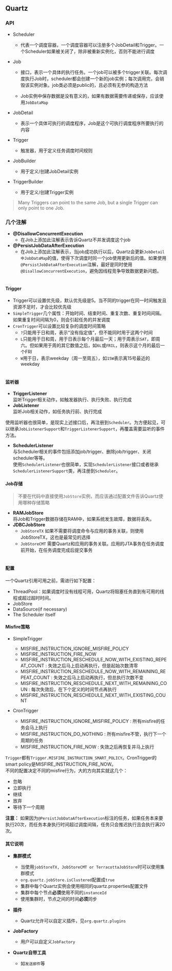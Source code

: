 ## Quartz    
### API

- Scheduler

    - 代表一个调度容器，一个调度容器可以注册多个JobDetail和Trigger。一个Scheduler如果被关闭了，除非被重新实例化，否则不能进行调度
    
- Job

    - 接口，表示一个具体的执行任务。一个job可以被多个trigger关联。每次调度执行Job时，scheduler都会创建一个新的job实例；每次调用完，会销毁该实例对象。job类必须是public的，且必须有无参的构造方法
    
    - Job实例中保存数据是没有意义的，如果有数据需要传递或保存，应该使用`JobDataMap `
    
- JobDetail

    - 表示一个具体可执行的调度程序，Job是这个可执行调度程序所要执行的内容

- Trigger

    - 触发器，用于定义任务调度时间规则

- JobBuilder

    - 用于定义/创建JobDetail实例

- TriggerBuilder

    - 用于定义/创建Trigger实例
    

> Many Triggers can point to the same Job, but a single Trigger can only point to one Job.
    
### 几个注解    
+ **@DisallowConcurrentExecution**    
    - 在Job上添加此注解表示告诉Quartz不并发调度这个job    
+ **@PersistJobDataAfterExecution**    
    - 在Job上添加此注解表示，当job成功执行以后，Quartz会更新`JobDetail中JobDataMap`的值，使得下次调度时同一个job使用更新后的值。如果使用`@PersistJobDataAfterExecution`注解，最好是同时使用`@DisallowConcurrentExecution`，避免因线程竞争导致数据更新问题。    
    
#### Trigger    
+ Trigger可以设置优先级，默认优先级是5。当不同的trigger在同一时间触发且资源不足时，才会比较优先级    
+ `SimpleTrigger`几个属性：开始时间、结束时间、重复次数、重复时间间隔。如果重复时间间隔为0，则会引起任务的并发调度    
+ `CronTrigger`可以设置比较复杂的调度时间策略    
    - `?`只能用于日和周，表示“没有指定值”，但不能同时用于这两个时间    
    - `L`只能用于日和周，用于日表示每个月最后一天；用于周表示`SAT`，即周六。但如果用于周的其它数值之后，如`6L`或`FRIL`，则表示这个月的最后一个FRI    
    - `W`用于日，表示weekday（周一至周五），如`15W`表示离15号最近的weekday    
    
#### 监听器    
+ **TriggerListener**    
监听Trigger相关动作，如触发器执行、执行失败、执行完成    
+ **JobListener**    
监听Job相关动作，如任务执行前、执行完成    

使用监听器也很简单，是现实上述接口后，再注册到`Scheduler`。为方便起见，可以继承`JobListenerSupport`和`TriggerListenerSupport`，再覆盖需要监听的事件方法。    

+ **SchedulerListener**    
与Scheduler相关的事件包括添加job/trigger、删除job/trigger、关闭scheduler等等。    
使用`SchedulerListener`也很简单，实现`SchedulerListener`接口或者继承`SchedulerListenerSupport`类，再注册到`Scheduler`。

#### Job存储    
> 不要在代码中直接使用`JobStore`实例，而应该通过配置文件告诉Quartz使用哪种存储策略    

+ **RAMJobStore**    
将Job和Trigger数据存储在RAM中，如果系统发生故障，数据将丢失。    
+ **JDBCJobStore**    
    - `JobStoreTX` 如果不需要将调度命令与应用的事务关联，则使用JobStoreTX，这也是最常见的选择    
    - `JobStoreCMT` 需要Quartz和应用的事务关联。应用的JTA事务在任务调度前开始，在任务调度完成后提交事务    
    
#### 配置    
一个Quartz引用可用之前，需进行如下配置：    
+ ThreadPool：如果调度时没有线程可用，Quartz将阻塞任务直到有可用的线程或超过超时时间。
+ JobStore    
+ DataSource(if necessary)    
+ The Scheduler itself    

#### Misfire策略    
+ SimpleTrigger    
    - MISFIRE_INSTRUCTION_IGNORE_MISFIRE_POLICY
    - MISFIRE_INSTRUCTION_FIRE_NOW    
    - MISFIRE_INSTRUCTION_RESCHEDULE_NOW_WITH_EXISTING_REPEAT_COUNT : 失效之后马上启动再执行，但是起始次数清零    
    - MISFIRE_INSTRUCTION_RESCHEDULE_NOW_WITH_REMAINING_REPEAT_COUNT : 失效之后马上启动再执行，但总执行次数不变    
    - MISFIRE_INSTRUCTION_RESCHEDULE_NEXT_WITH_REMAINING_COUN : 每次失效后，在下个定义的时间节点再执行    
    - MISFIRE_INSTRUCTION_RESCHEDULE_NEXT_WITH_EXISTING_COUNT    
    
+ CronTrigger    
    - MISFIRE_INSTRUCTION_IGNORE_MISFIRE_POLICY : 所有misfire的任务会马上执行    
    - MISFIRE_INSTRUCTION_DO_NOTHING : 所有misfire不管，执行下一个周期的任务    
    - MISFIRE_INSTRUCTION_FIRE_NOW : 失效之后再恢复并马上执行    

`Trigger`都有`Trigger.MISFIRE_INSTRUCTION_SMART_POLICY`。CronTrigger的smart policy是MISFIRE_INSTRUCTION_FIRE_NOW。    
不同的配置决定不同的misfire行为，大的方向其实就这几个：
 + 忽略    
 + 立即执行    
 + 继续    
 + 放弃    
 + 等待下一个周期    
 
**注意：** 如果因为`@PersistJobDataAfterExecution`标注的任务，如果任务本来要执行20次，而任务本身执行时间超过调度间隔，任务只会推迟执行且会执行满20次。    

#### 其它说明    
+ **集群模式**    
    - 当使用`jobStoreTX, JobStoreCMT or TerracottaJobStore`时可以使用集群模式    
    - `org.quartz.jobStore.isClustered`配置成`true`    
    - 集群中每个Quartz实例会使用相同的quartz.properties配置文件
    - 集群中每个节点**必须**使用不同的`instanceId`
    - 使用集群时，节点之间的时间**必须**同步    
    
+ **插件**    
    - Quartz允许可以自定义插件，见`org.quartz.plugins`    

+ **JobFactory**    
    - 用户可以自定义`JobFactory`    
    
+ **Quartz自带工具**
    - 如`发送邮件`等




